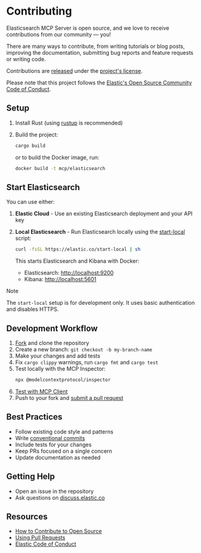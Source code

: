 # Contributing

[fork]: https://github.com/elastic/mcp-server-elasticsearch/fork
[pr]: https://github.com/elastic/mcp-server-elasticsearch/compare
[code-of-conduct]: https://www.elastic.co/community/codeofconduct

Elasticsearch MCP Server is open source, and we love to receive contributions from our community — you!

There are many ways to contribute, from writing tutorials or blog posts, improving the documentation, submitting bug reports and feature requests or writing code.

Contributions are [released](https://help.github.com/articles/github-terms-of-service/#6-contributions-under-repository-license) under the [project's license](../LICENSE).

Please note that this project follows the [Elastic's Open Source Community Code of Conduct][code-of-conduct].

## Setup

1. Install Rust (using [rustup](https://www.rust-lang.org/tools/install) is recommended)

2. Build the project:
   ```sh
   cargo build
   ```

   or to build the Docker image, run:

   ```sh
   docker build -t mcp/elasticsearch
   ```

## Start Elasticsearch

You can use either:

1. **Elastic Cloud** - Use an existing Elasticsearch deployment and your API key
2. **Local Elasticsearch** - Run Elasticsearch locally using the [start-local](https://www.elastic.co/guide/en/elasticsearch/reference/current/run-elasticsearch-locally.html) script:

   ```bash
   curl -fsSL https://elastic.co/start-local | sh
   ```

   This starts Elasticsearch and Kibana with Docker:
   - Elasticsearch: <http://localhost:9200>
   - Kibana: <http://localhost:5601>

> [!NOTE]
> The `start-local` setup is for development only. It uses basic authentication and disables HTTPS.

## Development Workflow

1. [Fork][fork] and clone the repository
2. Create a new branch: `git checkout -b my-branch-name`
3. Make your changes and add tests
4. Fix `cargo clippy` warnings, run `cargo fmt` and `cargo test`
5. Test locally with the MCP Inspector:
   ```bash
   npx @modelcontextprotocol/inspector
   ```
7. [Test with MCP Client](../README.md#installation--setup)
8. Push to your fork and [submit a pull request][pr]

## Best Practices

- Follow existing code style and patterns
- Write [conventional commits](https://www.conventionalcommits.org/)
- Include tests for your changes
- Keep PRs focused on a single concern
- Update documentation as needed

## Getting Help

- Open an issue in the repository
- Ask questions on [discuss.elastic.co](https://discuss.elastic.co/)

## Resources

- [How to Contribute to Open Source](https://opensource.guide/how-to-contribute/)
- [Using Pull Requests](https://help.github.com/articles/about-pull-requests/)
- [Elastic Code of Conduct][code-of-conduct]
